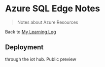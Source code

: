 # Azure SQL Edge Notes
> Notes about Azure Resources

Back to [My Learning Log](../../Readme.md)

## Deployment

through the iot hub.
Public preview